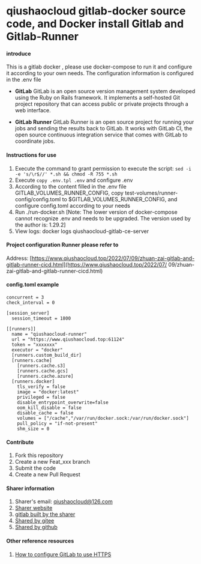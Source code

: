 # qiushaocloud gitlab-docker source code, and Docker install Gitlab and Gitlab-Runner

#### introduce
This is a gitlab docker , please use docker-compose to run it and configure it according to your own needs. The configuration information is configured in the .env file

* **GitLab**
  GitLab is an open source version management system developed using the Ruby on Rails framework. It implements a self-hosted Git project repository that can access public or private projects through a web interface.

* **GitLab Runner**
  GitLab Runner is an open source project for running your jobs and sending the results back to GitLab. It works with GitLab CI, the open source continuous integration service that comes with GitLab to coordinate jobs.

  

#### Instructions for use

1. Execute the command to grant permission to execute the script: `sed -i -e 's/\r$//' *.sh && chmod -R 755 *.sh`
2. Execute `copy .env.tpl .env` and configure .env
3. According to the content filled in the .env file GITLAB_VOLUMES_RUNNER_CONFIG, copy test-volumes/runner-config/config.toml to $GITLAB_VOLUMES_RUNNER_CONFIG, and configure config.toml according to your needs
4. Run ./run-docker.sh [Note: The lower version of docker-compose cannot recognize .env and needs to be upgraded. The version used by the author is: 1.29.2]
5. View logs: docker logs qiushaocloud-gitlab-ce-server



#### Project configuration Runner please refer to

Address: [https://www.qiushaocloud.top/2022/07/09/zhuan-zai-gitlab-and-gitlab-runner-cicd.html](https://www.qiushaocloud.top/2022/07/ 09/zhuan-zai-gitlab-and-gitlab-runner-cicd.html)



#### config.toml example
``` tom
concurrent = 3
check_interval = 0

[session_server]
  session_timeout = 1800

[[runners]]
  name = "qiushaocloud-runner"
  url = "https://www.qiushaocloud.top:61124"
  token = "xxxxxxx"
  executor = "docker"
  [runners.custom_build_dir]
  [runners.cache]
    [runners.cache.s3]
    [runners.cache.gcs]
    [runners.cache.azure]
  [runners.docker]
    tls_verify = false
    image = "docker:latest"
    privileged = false
    disable_entrypoint_overwrite=false
    oom_kill_disable = false
    disable_cache = false
    volumes = ["/cache","/var/run/docker.sock:/var/run/docker.sock"]
    pull_policy = "if-not-present"
    shm_size = 0
````



#### Contribute

1. Fork this repository
2. Create a new Feat_xxx branch
3. Submit the code
4. Create a new Pull Request



#### Sharer information

1. Sharer's email: qiushaocloud@126.com
2. [Sharer website](https://www.qiushaocloud.top)
3. [gitlab built by the sharer](https://www.qiushaocloud.top/gitlab/qiushaocloud)
3. [Shared by gitee](https://gitee.com/qiushaocloud/dashboard/projects)
3. [Shared by github](https://github.com/qiushaocloud?tab=repositories)



#### Other reference resources

1. [How to configure GitLab to use HTTPS](reference-gitlab_https_docker_compose.md)